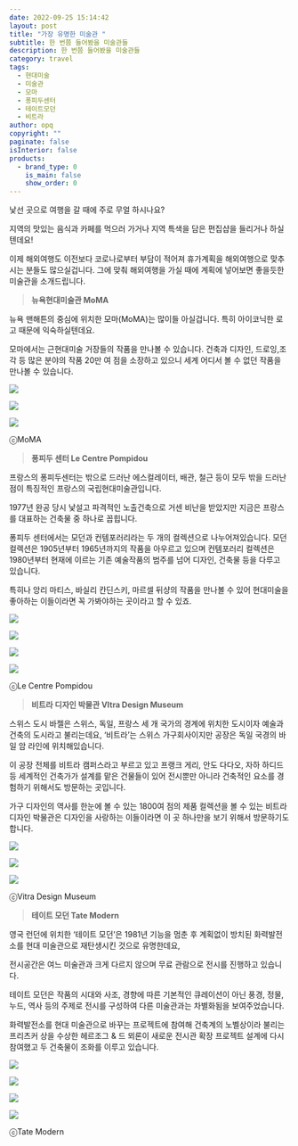 ```yaml
---
date: 2022-09-25 15:14:42
layout: post
title: "가장 유명한 미술관 "
subtitle: 한 번쯤 들어봤을 미술관들
description: 한 번쯤 들어봤을 미술관들
category: travel
tags:
  - 현대미술
  - 미술관
  - 모마
  - 퐁피두센터
  - 테이트모던
  - 비트라
author: opq
copyright: ""
paginate: false
isInterior: false
products:
  - brand_type: 0
    is_main: false
    show_order: 0
---
```

낯선 곳으로 여행을 갈 때에 주로 무얼 하시나요?

지역의 맛있는 음식과 카페를 먹으러 가거나 지역 특색을 담은 편집샵을 들리거나 하실텐데요!

이제 해외여행도 이전보다 코로나로부터 부담이 적어져 휴가계획을 해외여행으로 맞추시는 분들도 많으실겁니다. 그에 맞춰 해외여행을 가실 때에 계획에 넣어보면 좋을듯한 미술관을 소개드립니다. 



> **뉴욕현대미술관 MoMA**

뉴욕 맨해튼의 중심에 위치한 모마(MoMA)는 많이들 아실겁니다. 특히 아이코닉한 로고 때문에 익숙하실텐데요.

모마에서는 근현대미술 거장들의 작품을 만나볼 수 있습니다. 건축과 디자인, 드로잉,조각 등 많은 분야의 작품 20만 여 점을 소장하고 있으니 세계 어디서 볼 수 없던 작품을 만나볼 수 있습니다.



![](https://opaque.s3.ap-northeast-2.amazonaws.com/Posts/+%EB%AF%B8%EC%88%A0%EA%B4%80+01+/%E1%84%86%E1%85%B5%E1%84%89%E1%85%AE%E1%86%AF%E1%84%80%E1%85%AA%E1%86%AB01+-+2.jpg)

![](https://opaque.s3.ap-northeast-2.amazonaws.com/Posts/+%EB%AF%B8%EC%88%A0%EA%B4%80+01+/%E1%84%86%E1%85%B5%E1%84%89%E1%85%AE%E1%86%AF%E1%84%80%E1%85%AA%E1%86%AB01+-+8.jpg)

![](https://opaque.s3.ap-northeast-2.amazonaws.com/Posts/+%EB%AF%B8%EC%88%A0%EA%B4%80+01+/%E1%84%86%E1%85%B5%E1%84%89%E1%85%AE%E1%86%AF%E1%84%80%E1%85%AA%E1%86%AB01+-+9.jpg)

ⓒM﻿oMA







> **퐁피두 센터 Le Centre Pompidou**

프랑스의 퐁피두센터는 밖으로 드러난 에스컬레이터, 배관, 철근 등이 모두 밖을 드러난 점이 특징적인 프랑스의 국립현대미술관입니다.

1977년 완공 당시 낯설고 파격적인 노출건축으로 거센 비난을 받았지만 지금은 프랑스를 대표하는 건축물 중 하나로 꼽힙니다.

퐁피두 센터에서는 모던과 컨템포러리라는 두 개의 컬렉션으로 나누어져있습니다. 모던 컬렉션은 1905년부터 1965년까지의 작품을 아우르고 있으며 컨템포러리 컬렉션은 1980년부터 현재에 이르는 기존 예술작품의 범주를 넘어 디자인, 건축물 등을 다루고 있습니다.

특히나 앙리 마티스, 바실리 칸딘스키, 마르셀 뒤샹의 작품을 만나볼 수 있어 현대미술을 좋아하는 이들이라면 꼭 가봐야하는 곳이라고 할 수 있죠.



![](https://opaque.s3.ap-northeast-2.amazonaws.com/Posts/+%EB%AF%B8%EC%88%A0%EA%B4%80+01+/%E1%84%86%E1%85%B5%E1%84%89%E1%85%AE%E1%86%AF%E1%84%80%E1%85%AA%E1%86%AB01+-+6.jpg)

![](https://opaque.s3.ap-northeast-2.amazonaws.com/Posts/+%EB%AF%B8%EC%88%A0%EA%B4%80+01+/%E1%84%86%E1%85%B5%E1%84%89%E1%85%AE%E1%86%AF%E1%84%80%E1%85%AA%E1%86%AB01+-+3.jpg)

![](https://opaque.s3.ap-northeast-2.amazonaws.com/Posts/+%EB%AF%B8%EC%88%A0%EA%B4%80+01+/%E1%84%86%E1%85%B5%E1%84%89%E1%85%AE%E1%86%AF%E1%84%80%E1%85%AA%E1%86%AB01+-+11.jpg)

![](https://opaque.s3.ap-northeast-2.amazonaws.com/Posts/+%EB%AF%B8%EC%88%A0%EA%B4%80+01+/%E1%84%86%E1%85%B5%E1%84%89%E1%85%AE%E1%86%AF%E1%84%80%E1%85%AA%E1%86%AB01+-+7.jpg)



ⓒLe Centre Pompidou





> **비트라 디자인 박물관 VItra Design Museum**

스위스 도시 바젤은 스위스, 독일, 프랑스 세 개 국가의 경계에 위치한 도시이자 예술과 건축의 도시라고 불리는데요, ‘비트라’는 스위스 가구회사이지만 공장은 독일 국경의 바일 암 라인에 위치해있습니다.

이 공장 전체를 비트라 캠퍼스라고 부르고 있고 프랭크 게리, 안도 다다오, 자하 하디드 등 세계적인 건축가가 설계를 맡은 건물들이 있어 전시뿐만 아니라 건축적인 요소를 경험하기 위해서도 방문하는 곳입니다.

가구 디자인의 역사를 한눈에 볼 수 있는 1800여 점의 제품 컬렉션을 볼 수 있는 비트라 디자인 박물관은 디자인을 사랑하는 이들이라면 이 곳 하나만을 보기 위해서 방문하기도 합니다.



![](https://opaque.s3.ap-northeast-2.amazonaws.com/Posts/+%EB%AF%B8%EC%88%A0%EA%B4%80+01+/%E1%84%86%E1%85%B5%E1%84%89%E1%85%AE%E1%86%AF%E1%84%80%E1%85%AA%E1%86%AB01+-+5.jpg)

![](https://opaque.s3.ap-northeast-2.amazonaws.com/Posts/+%EB%AF%B8%EC%88%A0%EA%B4%80+01+/%E1%84%86%E1%85%B5%E1%84%89%E1%85%AE%E1%86%AF%E1%84%80%E1%85%AA%E1%86%AB01+-+10.jpg)

![](https://opaque.s3.ap-northeast-2.amazonaws.com/Posts/+%EB%AF%B8%EC%88%A0%EA%B4%80+01+/%E1%84%86%E1%85%B5%E1%84%89%E1%85%AE%E1%86%AF%E1%84%80%E1%85%AA%E1%86%AB01+-+12.jpg)

ⓒVitra Design Museum



> **테이트 모던 Tate Modern**

영국 런던에 위치한 ‘테이트 모던’은 1981년 기능을 멈춘 후 계획없이 방치된 화력발전소를 현대 미술관으로 재탄생시킨 것으로 유명한데요,

전시공간은 여느 미술관과 크게 다르지 않으며 무료 관람으로 전시를 진행하고 있습니다.

테이트 모던은 작품의 시대와 사조, 경향에 따른 기본적인 큐레이션이 아닌 풍경, 정물, 누드, 역사 등의 주제로 전시를 구성하여 다른 미술관과는 차별화됨을 보여주었습니다.

화력발전소를 현대 미술관으로 바꾸는 프로젝트에 참여해 건축계의 노벨상이라 불리는 프리츠커 상을 수상한 헤르조그 & 드 뫼론이 새로운 전시관 확장 프로젝트 설계에 다시 참여했고 두 건축물이 조화를 이루고 있습니다.



![](https://opaque.s3.ap-northeast-2.amazonaws.com/Posts/+%EB%AF%B8%EC%88%A0%EA%B4%80+01+/%E1%84%86%E1%85%B5%E1%84%89%E1%85%AE%E1%86%AF%E1%84%80%E1%85%AA%E1%86%AB01+-+14.jpg)

![](https://opaque.s3.ap-northeast-2.amazonaws.com/Posts/+%EB%AF%B8%EC%88%A0%EA%B4%80+01+/%E1%84%86%E1%85%B5%E1%84%89%E1%85%AE%E1%86%AF%E1%84%80%E1%85%AA%E1%86%AB01+-+13.jpg)

![](https://opaque.s3.ap-northeast-2.amazonaws.com/Posts/+%EB%AF%B8%EC%88%A0%EA%B4%80+01+/%E1%84%86%E1%85%B5%E1%84%89%E1%85%AE%E1%86%AF%E1%84%80%E1%85%AA%E1%86%AB01+-+15.jpg)

![](https://opaque.s3.ap-northeast-2.amazonaws.com/Posts/+%EB%AF%B8%EC%88%A0%EA%B4%80+01+/%E1%84%86%E1%85%B5%E1%84%89%E1%85%AE%E1%86%AF%E1%84%80%E1%85%AA%E1%86%AB01+-+16.jpg)

ⓒTate Modern